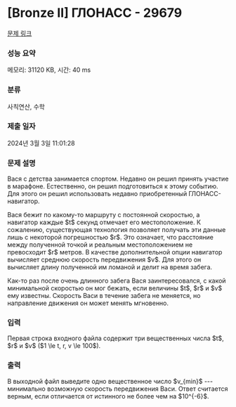 # [Bronze II] ГЛОНАСС - 29679 

[문제 링크](https://www.acmicpc.net/problem/29679) 

### 성능 요약

메모리: 31120 KB, 시간: 40 ms

### 분류

사칙연산, 수학

### 제출 일자

2024년 3월 3일 11:01:28

### 문제 설명

<p>Вася с детства занимается спортом. Недавно он решил принять участие в марафоне. Естественно, он решил подготовиться к этому событию. Для этого он решил использовать недавно приобретенный ГЛОНАСС-навигатор.</p>

<p>Вася бежит по какому-то маршруту с постоянной скоростью, а навигатор каждые $t$ секунд отмечает его местоположение. К сожалению, существующая технология позволяет получать эти данные лишь с некоторой погрешностью $r$. Это означает, что расстояние между полученной точкой и реальным местоположением не превосходит $r$ метров. В качестве дополнительной опции навигатор вычисляет среднюю скорость передвижения $v$. Для этого он вычисляет длину полученной им ломаной и делит на время забега.</p>

<p>Как-то раз после очень длинного забега Вася заинтересовался, с какой минимальной скоростью он мог бежать, если величины $t$, $r$ и $v$ ему известны. Скорость Васи в течение забега не меняется, но направление движения он может менять мгновенно.</p>

### 입력 

 <p>Первая строка входного файла содержит три вещественных числа $t$, $r$ и $v$ ($1 \le t, r, v \le 100$).</p>

### 출력 

 <p>В выходной файл выведите одно вещественное число $v_{min}$ --- минимально возможную скорость передвижения Васи. Ответ считается верным, если отличается от истинного не более чем на $10^{-6}$.</p>

